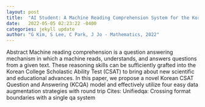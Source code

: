```yaml
---
layout: post
title:  "AI Student: A Machine Reading Comprehension System for the Korean College Scholastic Ability Test"
date:   2022-05-05 02:23:22 -0400
categories: jekyll update
author: "G Kim, S Lee, C Park, J Jo - Mathematics, 2022"
---
```

Abstract Machine reading comprehension is a question answering mechanism in which a machine reads, understands, and answers questions from a given text. These reasoning skills can be sufficiently grafted into the Korean College Scholastic Ability Test (CSAT) to bring about new scientific and educational advances. In this paper, we propose a novel Korean CSAT Question and Answering (KCQA) model and effectively utilize four easy data augmentation strategies with round trip Cites: Unifiedqa: Crossing format boundaries with a single qa system